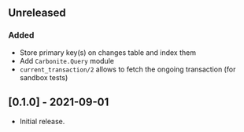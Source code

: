 ## Unreleased

### Added

* Store primary key(s) on changes table and index them
* Add `Carbonite.Query` module
* `current_transaction/2` allows to fetch the ongoing transaction (for sandbox tests)

## [0.1.0] - 2021-09-01

* Initial release.
